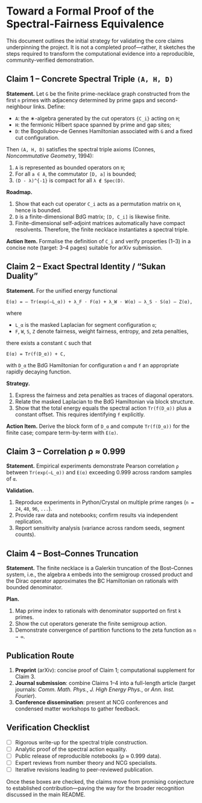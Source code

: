 # Toward a Formal Proof of the Spectral-Fairness Equivalence

This document outlines the initial strategy for validating the core claims
underpinning the project. It is not a completed proof—rather, it sketches the
steps required to transform the computational evidence into a reproducible,
community-verified demonstration.

## Claim 1 – Concrete Spectral Triple `(A, H, D)`

**Statement.** Let `G` be the finite prime-necklace graph constructed from the
first `n` primes with adjacency determined by prime gaps and second-neighbour
links. Define:

- `A`: the ∗-algebra generated by the cut operators `{C_i}` acting on `H`;
- `H`: the fermionic Hilbert space spanned by prime and gap sites;
- `D`: the Bogoliubov–de Gennes Hamiltonian associated with `G` and a fixed cut
  configuration.

Then `(A, H, D)` satisfies the spectral triple axioms (Connes, *Noncommutative
Geometry*, 1994):

1. `A` is represented as bounded operators on `H`;
2. For all `a ∈ A`, the commutator `[D, a]` is bounded;
3. `(D - λ)^{-1}` is compact for all `λ ∉ Spec(D)`.

**Roadmap.**

1. Show that each cut operator `C_i` acts as a permutation matrix on `H`, hence
   is bounded.
2. `D` is a finite-dimensional BdG matrix; `[D, C_i]` is likewise finite.
3. Finite-dimensional self-adjoint matrices automatically have compact
   resolvents. Therefore, the finite necklace instantiates a spectral triple.

**Action Item.** Formalise the definition of `C_i` and verify properties (1–3)
in a concise note (target: 3–4 pages) suitable for arXiv submission.

## Claim 2 – Exact Spectral Identity / “Sukan Duality”

**Statement.** For the unified energy functional

```
E(α) = – Tr(exp(–L_α)) + λ_F · F(α) + λ_W · W(α) – λ_S · S(α) – Z(α),
```

where

- `L_α` is the masked Laplacian for segment configuration `α`;
- `F`, `W`, `S`, `Z` denote fairness, weight fairness, entropy, and zeta
  penalties,

there exists a constant `C` such that

```
E(α) = Tr(f(D_α)) + C,
```

with `D_α` the BdG Hamiltonian for configuration `α` and `f` an appropriate
rapidly decaying function.

**Strategy.**

1. Express the fairness and zeta penalties as traces of diagonal operators.
2. Relate the masked Laplacian to the BdG Hamiltonian via block structure.
3. Show that the total energy equals the spectral action `Tr(f(D_α))` plus a
   constant offset. This requires identifying `f` explicitly.

**Action Item.** Derive the block form of `D_α` and compute `Tr(f(D_α))` for the
finite case; compare term-by-term with `E(α)`.

## Claim 3 – Correlation ρ ≈ 0.999

**Statement.** Empirical experiments demonstrate Pearson correlation `ρ` between
`Tr(exp(–L_α))` and `E(α)` exceeding 0.999 across random samples of `α`.

**Validation.**

1. Reproduce experiments in Python/Crystal on multiple prime ranges (`n = 24`,
   `48`, `96`, `...`).
2. Provide raw data and notebooks; confirm results via independent replication.
3. Report sensitivity analysis (variance across random seeds, segment counts).

## Claim 4 – Bost–Connes Truncation

**Statement.** The finite necklace is a Galerkin truncation of the Bost–Connes
system, i.e., the algebra `A` embeds into the semigroup crossed product and the
Dirac operator approximates the BC Hamiltonian on rationals with bounded
denominator.

**Plan.**

1. Map prime index to rationals with denominator supported on first `k` primes.
2. Show the cut operators generate the finite semigroup action.
3. Demonstrate convergence of partition functions to the zeta function as
   `n → ∞`.

## Publication Route

1. **Preprint** (arXiv): concise proof of Claim 1; computational supplement for
   Claim 3.
2. **Journal submission**: combine Claims 1–4 into a full-length article (target
   journals: *Comm. Math. Phys.*, *J. High Energy Phys.*, or *Ann. Inst.
   Fourier*).
3. **Conference dissemination**: present at NCG conferences and condensed matter
   workshops to gather feedback.

## Verification Checklist

- [ ] Rigorous write-up for the spectral triple construction.
- [ ] Analytic proof of the spectral action equality.
- [ ] Public release of reproducible notebooks (ρ ≈ 0.999 data).
- [ ] Expert reviews from number theory and NCG specialists.
- [ ] Iterative revisions leading to peer-reviewed publication.

Once these boxes are checked, the claims move from promising conjecture to
established contribution—paving the way for the broader recognition discussed in
the main README.
